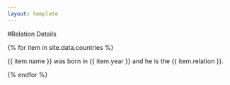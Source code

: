 ```yaml
---
layout: template
---
```


#Relation Details

{% for item in site.data.countries %} 

{{ item.name }} was born in {{ item.year }} and he is the {{ item.relation }}.

{% endfor %}
